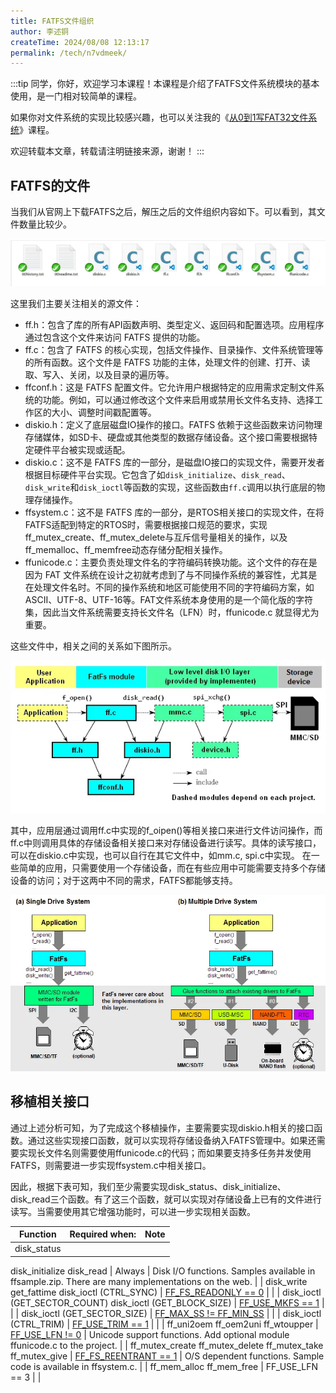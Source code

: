 ```yaml
---
title: FATFS文件组织
author: 李述铜
createTime: 2024/08/08 12:13:17
permalink: /tech/n7vdmeek/
---
```

:::tip
同学，你好，欢迎学习本课程！本课程是介绍了FATFS文件系统模块的基本使用，是一门相对较简单的课程。

如果你对文件系统的实现比较感兴趣，也可以关注我的《[从0到1写FAT32文件系统](https://wuptg.xetlk.com/s/VeHie)》课程。

欢迎转载本文章，转载请注明链接来源，谢谢！
:::

## FATFS的文件
当我们从官网上下载FATFS之后，解压之后的文件组织内容如下。可以看到，其文件数量比较少。

![alt 文件列表](../../../../../.vuepress/public/image/docs/notes/tech/fatfs/port/c1/files/image.png)

这里我们主要关注相关的源文件：

- ff.h：包含了库的所有API函数声明、类型定义、返回码和配置选项。应用程序通过包含这个文件来访问 FATFS 提供的功能。
- ff.c：包含了 FATFS 的核心实现，包括文件操作、目录操作、文件系统管理等的所有函数。这个文件是 FATFS 功能的主体，处理文件的创建、打开、读取、写入、关闭，以及目录的遍历等。
- ffconf.h：这是 FATFS 配置文件。它允许用户根据特定的应用需求定制文件系统的功能。例如，可以通过修改这个文件来启用或禁用长文件名支持、选择工作区的大小、调整时间戳配置等。
- diskio.h：定义了底层磁盘IO操作的接口。FATFS 依赖于这些函数来访问物理存储媒体，如SD卡、硬盘或其他类型的数据存储设备。这个接口需要根据特定硬件平台被实现或适配。
- diskio.c：这不是 FATFS 库的一部分，是磁盘IO接口的实现文件，需要开发者根据目标硬件平台实现。它包含了如`disk_initialize`、`disk_read`、`disk_write`和`disk_ioctl`等函数的实现，这些函数由`ff.c`调用以执行底层的物理存储操作。
- ffsystem.c：这不是 FATFS 库的一部分，是RTOS相关接口的实现文件，在将FATFS适配到特定的RTOS时，需要根据接口规范的要求，实现ff_mutex_create、ff_mutex_delete与互斥信号量相关的操作，以及ff_memalloc、ff_memfree动态存储分配相关操作。
- ffunicode.c：主要负责处理文件名的字符编码转换功能。这个文件的存在是因为 FAT 文件系统在设计之初就考虑到了与不同操作系统的兼容性，尤其是在处理文件名时。不同的操作系统和地区可能使用不同的字符编码方案，如ASCII、UTF-8、UTF-16等。FAT文件系统本身使用的是一个简化版的字符集，因此当文件系统需要支持长文件名（LFN）时，ffunicode.c 就显得尤为重要。

这些文件中，相关之间的关系如下图所示。

![alt FATFS文件关系](../../../../../.vuepress/public/image/docs/notes/tech/fatfs/port/c1/files/image-1.png)

其中，应用层通过调用ff.c中实现的f_oipen()等相关接口来进行文件访问操作，而ff.c中则调用具体的存储设备相关接口来对存储设备进行读写。具体的读写接口，可以在diskio.c中实现，也可以自行在其它文件中，如mm.c, spi.c中实现。
在一些简单的应用，只需要使用一个存储设备，而在有些应用中可能需要支持多个存储设备的访问；对于这两中不同的需求，FATFS都能够支持。

![alt 系统结构图](../../../../../.vuepress/public/image/docs/notes/tech/fatfs/port/c1/files/image-2.png)

## 移植相关接口
通过上述分析可知，为了完成这个移植操作，主要需要实现diskio.h相关的接口函数。通过这些实现接口函数，就可以实现将存储设备纳入FATFS管理中。如果还需要实现长文件名则需要使用ffunicode.c的代码；而如果要支持多任务并发使用FATFS，则需要进一步实现ffsystem.c中相关接口。

因此，根据下表可知，我们至少需要实现disk_status、disk_initialize、disk_read三个函数。有了这三个函数，就可以实现对存储设备上已有的文件进行读写。当需要使用其它增强功能时，可以进一步实现相关函数。

| Function | Required when: | Note |
| --- | --- | --- |
| disk_status
disk_initialize
disk_read | Always | Disk I/O functions.
Samples available in ffsample.zip.
There are many implementations on the web. |
| disk_write
get_fattime
disk_ioctl (CTRL_SYNC) | [FF_FS_READONLY == 0](http://elm-chan.org/fsw/ff/doc/config.html#fs_readonly) |  |
| disk_ioctl (GET_SECTOR_COUNT)
disk_ioctl (GET_BLOCK_SIZE) | [FF_USE_MKFS == 1](http://elm-chan.org/fsw/ff/doc/config.html#use_mkfs) |  |
| disk_ioctl (GET_SECTOR_SIZE) | [FF_MAX_SS != FF_MIN_SS](http://elm-chan.org/fsw/ff/doc/config.html#max_ss) |  |
| disk_ioctl (CTRL_TRIM) | [FF_USE_TRIM == 1](http://elm-chan.org/fsw/ff/doc/config.html#use_trim) |  |
| ff_uni2oem
ff_oem2uni
ff_wtoupper | [FF_USE_LFN != 0](http://elm-chan.org/fsw/ff/doc/config.html#use_lfn) | Unicode support functions.
Add optional module ffunicode.c to the project. |
| ff_mutex_create
ff_mutex_delete
ff_mutex_take
ff_mutex_give | [FF_FS_REENTRANT == 1](http://elm-chan.org/fsw/ff/doc/config.html#fs_reentrant) | O/S dependent functions.
Sample code is available in ffsystem.c. |
| ff_mem_alloc
ff_mem_free | FF_USE_LFN == 3 |  |


